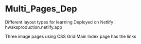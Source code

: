 # Multi_Pages_Dep

Different layout types for learning
Deployed on Netlify : hwaksproduction.netlify.app

Three image pages using CSS Grid
Main Index page has the links

